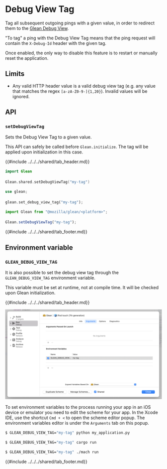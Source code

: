 # Debug View Tag

Tag all subsequent outgoing pings with a given value, in order to redirect
them to the [Glean Debug View](../../user/debugging/index.html#glean-debug-view).

"To tag" a ping with the Debug View Tag means that the ping request
will contain the `X-Debug-Id` header with the given tag.

Once enabled, the only way to disable this feature is to restart or manually reset the application.

## Limits

- Any valid HTTP header value is a valid debug view tag (e.g. any value that matches the
regex `[a-zA-Z0-9-]{1,20}`). Invalid values will be ignored.

## API

### `setDebugViewTag`

Sets the Debug View Tag to a given value.

This API can safely be called before `Glean.initialize`.
The tag will be applied upon initialization in this case.

{{#include ../../../shared/tab_header.md}}
<div data-lang="Kotlin" class="tab"></div>
<div data-lang="Java" class="tab"></div>
<div data-lang="Swift" class="tab">

```Swift
import Glean

Glean.shared.setDebugViewTag("my-tag")
```
</div>
<div data-lang="Python" class="tab"></div>
<div data-lang="Rust" class="tab">

```Rust
use glean;

glean.set_debug_view_tag("my-tag");
```
</div>
<div data-lang="JavaScript" class="tab">

```js
import Glean from "@mozilla/glean/<platform>";

Glean.setDebugViewTag("my-tag");
```
</div>
<div data-lang="Firefox Desktop" class="tab"></div>
{{#include ../../../shared/tab_footer.md}}

## Environment variable

### `GLEAN_DEBUG_VIEW_TAG`

It is also  possible to set the debug view tag through
the `GLEAN_DEBUG_VIEW_TAG` environment variable.

This variable must be set at runtime, not at compile time.
It will be checked upon Glean initialization.

{{#include ../../../shared/tab_header.md}}
<div data-lang="Kotlin" class="tab"
  data-info="Although it is technically possible to use this environment variable in Android, the Glean team is not aware of a proper way to set environment variables in Android devices or emulators. When in this environment, enable debugging features through the <a href='../../user/debugging/android.html'>GleanDebugActivity</a>"></div>
<div data-lang="Java" class="tab"
  data-info="Although it is technically possible to use this environment variable in Android, the Glean team is not aware of a proper way to set environment variables in Android devices or emulators. When in this environment, enable debugging features through the <a href='../../user/debugging/android.html'>GleanDebugActivity</a>"></div>
<div data-lang="Swift" class="tab">

  ![Xcode IDE scheme editor popup screenshot](./screenshots/debug_view_tag_screenshot_swift.png "GLEAN_DEBUG_VIEW_TAG")

  To set environment variables to the process running your app in an iOS device or emulator you need to edit the scheme for your app. In the Xcode IDE, use the shortcut `Cmd + <` to open the scheme editor popup. The environment variables editor is under the `Arguments` tab on this popup.
</div>
<div data-lang="Python" class="tab">

```bash
$ GLEAN_DEBUG_VIEW_TAG="my-tag" python my_application.py
```
</div>
<div data-lang="Rust" class="tab">

```bash
$ GLEAN_DEBUG_VIEW_TAG="my-tag" cargo run
```
</div>
<div data-lang="JavaScript" class="tab" data-info="It is not possible to access environment variables from the currently supported JavaScript platforms: Qt and browsers."></div>
<div data-lang="Firefox Desktop" class="tab">

```bash
$ GLEAN_DEBUG_VIEW_TAG="my-tag" ./mach run
```
</div>
{{#include ../../../shared/tab_footer.md}}
